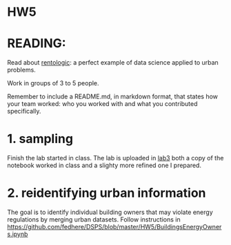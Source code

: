 # HW5

# READING: 
Read about [rentologic](https://rentlogic.com/faq): a perfect example of data science applied to urban problems. 

Work in groups of 3 to 5 people. 

Remember to include a README.md, in markdown format, that states how your team worked: who you worked with and what you contributed specifically.

# 1. sampling

Finish the lab started in class.  The lab is uploaded in [lab3](https://github.com/fedhere/DSPS/blob/master/lab5/labPI_inclass.ipynb) both a copy of the notebook worked in class and a slighty more refined one I prepared.


# 2. reidentifying urban information

The goal is to identify individual building owners that may violate energy regulations by merging urban datasets. Follow instructions in https://github.com/fedhere/DSPS/blob/master/HW5/BuildingsEnergyOwners.ipynb

